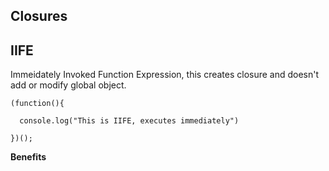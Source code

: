 ## Closures


## IIFE

Immeidately Invoked Function Expression, this creates closure and doesn't add or modify global object.

```
(function(){

  console.log("This is IIFE, executes immediately")

})();
```

**Benefits**

